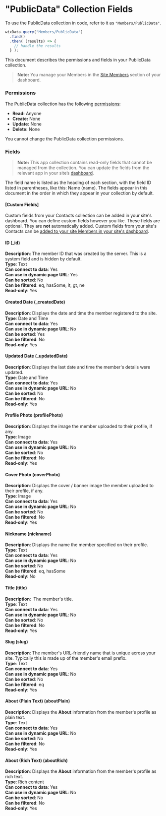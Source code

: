<!-- This article was published using the Doc Push single-sourcing tool. Any changes to this article MUST be made in the source file. Find it at www.github.com/wix-private/velo-docs.-->



# "PublicData" Collection Fields







To use the PublicData collection in code, refer to it as `"Members/PublicData"`.

```javascript
wixData.query("Members/PublicData")
  .find()
  .then( (results) => {
    // handle the results
  } );
```

This document describes the permissions and fields in your PublicData collection.

> **Note:**
> You manage your Members in the [Site Members](https://support.wix.com/en/article/viewing-your-member-list) section of your dashboard.

### Permissions 

The PublicData collection has the following [permissions](https://support.wix.com/en/article/about-collection-permissions):

-   **Read:** Anyone
-   **Create:** None
-   **Update:** None
-   **Delete:** None

You cannot change the PublicData collection permissions.

### Fields 

> **Note:**
> This app collection contains read-only fields that cannot be managed from the collection. You can update the fields from the relevant app in your site’s [dashboard](https://support.wix.com/en/article/accessing-your-sites-dashboard).

The field name is listed as the heading of each section, with the field ID listed in parentheses, like this: Name (name). The fields appear in this document in the order in which they appear in your collection by default. 

#### \[Custom Fields\] 

Custom fields from your Contacts collection can be added in your site's dashboard. You can define custom fields however you like. These fields are optional. They are **not** automatically added. Custom fields from your site's Contacts can be [added to your site Members in your site's dashboard](https://support.wix.com/en/article/customizing-your-member-profile-fields).

#### ID (\_id) 

**Description**: The member ID that was created by the server. This is a system field and is hidden by default.  
**Type**: Text  
**Can connect to data**: Yes  
**Can use in dynamic page URL**: Yes  
**Can be sorted**: No  
**Can be filtered**: eq, hasSome, lt, gt, ne  
**Read-only**: Yes

#### Created Date (\_createdDate) 

**Description**: Displays the date and time the member registered to the site.  
**Type**: Date and Time  
**Can** **connect to data**: Yes  
**Can use in dynamic page URL**: No  
**Can be sorted**: Yes  
**Can be filtered**: No  
**Read-only**: Yes

#### Updated Date (\_updatedDate) 

**Description**: Displays the last date and time the member's details were updated.  
**Type**: Date and Time  
**Can** **connect to data**: Yes  
**Can use in dynamic page URL**: No  
**Can be sorted**: No  
**Can be filtered**: No  
**Read-only**: Yes

#### Profile Photo (profilePhoto) 

**Description**: Displays the image the member uploaded to their profile, if any.  
**Type**: Image  
**Can connect to data**: Yes  
**Can use in dynamic page URL**: No  
**Can be sorted**: No  
**Can be filtered**: No  
**Read-only**: Yes

#### Cover Photo (coverPhoto) 

**Description**: Displays the cover / banner image the member uploaded to their profile, if any.  
**Type**: Image  
**Can connect to data**: Yes   
**Can use in dynamic page URL**: No  
**Can be sorted**: No  
**Can be filtered**: No  
**Read-only**: Yes

#### Nickname (nickname) 

**Description**: Displays the name the member specified on their profile.  
**Type**: Text  
**Can connect to data**: Yes  
**Can use in dynamic page URL**: No  
**Can be sorted**: No  
**Can be filtered**: eq, hasSome  
**Read-only**: No

#### Title (title) 

**Description**:  The member's title.  
**Type**: Text  
**Can connect to data**: Yes  
**Can use in dynamic page URL**: No  
**Can be sorted**: No  
**Can be filtered**: No  
**Read-only**: Yes

#### Slug (slug) 

**Description**: The member's URL-friendly name that is unique across your site. Typically this is made up of the member's email prefix.  
**Type**: Text  
**Can connect to data**: Yes  
**Can use in dynamic page URL**: No  
**Can be sorted**: No  
**Can be filtered**: eq  
**Read-only**: Yes

#### About (Plain Text) (aboutPlain) 

**Description**: Displays the **About** information from the member's profile as plain text.  
**Type**: Text  
**Can connect to data**: Yes  
**Can use in dynamic page URL**: No  
**Can be sorted**: No  
**Can be filtered**: No  
**Read-only**: Yes

#### About (Rich Text) (aboutRich) 

**Description**: Displays the **About** information from the member's profile as rich text.  
**Type**: Rich content  
**Can connect to data**: Yes  
**Can use in dynamic page URL**: No  
**Can be sorted**: No  
**Can be filtered**: No  
**Read-only**: Yes
